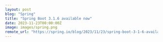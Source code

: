 ```yaml
---
layout: post
blog: "Spring"
title: "Spring Boot 3.1.6 available now"
date: 2023-11-23T00:00:00Z
image: images/spring.png
remote_url: "https://spring.io/blog/2023/11/23/spring-boot-3-1-6-available-now"
---
```

